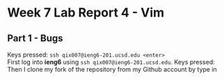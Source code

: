 # Week 7 Lab Report 4 - Vim 
## Part 1 - Bugs

Keys pressed: `ssh qix007@ieng6-201.ucsd.edu <enter>` \
First log into **ieng6** using `ssh qix007@ieng6-201.ucsd.edu`.
Keys pressed: \
Then I clone my fork of the repository from my Github account by type in 
